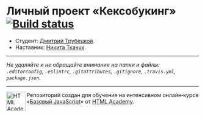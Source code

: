 # Личный проект «Кексобукинг» [![Build status][travis-image]][travis-url]

* Студент: [Дмитрий Трубецкой](https://up.htmlacademy.ru/javascript/11/user/81315).
* Наставник: [Никита Ткачук](https://htmlacademy.ru/profile/id450211).

---

_Не удаляйте и не обращайте внимание на папки и файлы:_<br>
_`.editorconfig`, `.eslintrc`, `.gitattributes`, `.gitignore`, `.travis.yml`, `package.json`._

---

<a href="https://htmlacademy.ru/intensive/javascript"><img align="left" width="50" height="50" title="HTML Academy" src="https://up.htmlacademy.ru/static/img/intensive/javascript/logo-for-github.svg"></a>

Репозиторий создан для обучения на интенсивном онлайн‑курсе «[Базовый JavaScript](https://htmlacademy.ru/intensive/javascript)» от [HTML Academy](https://htmlacademy.ru).

[travis-image]: https://travis-ci.org/htmlacademy-javascript/81315-keksobooking.svg?branch=master
[travis-url]: https://travis-ci.org/htmlacademy-javascript/81315-keksobooking
